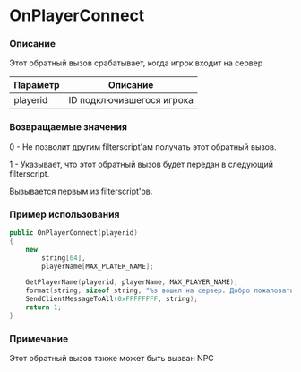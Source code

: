 # OnPlayerConnect

### Описание
Этот обратный вызов срабатывает, когда игрок входит на сервер

Параметр | Описание
---------|---------
playerid | ID подключившегося игрока

### Возвращаемые значения
0 - Не позволит другим filterscript'ам получать этот обратный вызов.

1 - Указывает, что этот обратный вызов будет передан в следующий filterscript.

Вызывается первым из filterscript'ов.
### Пример использования

```c++
public OnPlayerConnect(playerid)
{
    new
        string[64],
        playerName[MAX_PLAYER_NAME];

    GetPlayerName(playerid, playerName, MAX_PLAYER_NAME);
    format(string, sizeof string, "%s вошел на сервер. Добро пожаловать!", playerName);
    SendClientMessageToAll(0xFFFFFFFF, string);
    return 1;
}
```
### Примечание
Этот обратный вызов также может быть вызван NPC
